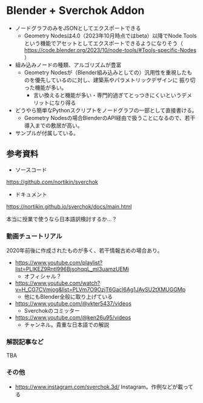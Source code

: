 # Blender + Sverchok Addon

- ノードグラフのみをJSONとしてエクスポートできる
    - Geometry Nodesは4.0（2023年10月時点ではbeta）以降でNode Toolsという機能でアセットとしてエクスポートできるようになりそう（ https://code.blender.org/2023/10/node-tools/#Tools-specific-Nodes ）
- 組み込みノードの種類、アルゴリズムが豊富
    - Geometry Nodesが（Blender組み込みとしての）汎用性を重視したものを優先しているのに対し、建築系やパラメトリックデザインに 振り切った機能が多い。
        - 言い換えると機能が多い・専門的過ぎてとっつきにくいというデメリットになり得る
- どうやら簡単なPythonスクリプトをノードグラフの一部として直接書ける。
    - Geometry Nodesの場合BlenderのAPI経由で扱うことになるので、若干導入までの敷居が高い。
- サンプルが付属している。

## 参考資料

- ソースコード

https://github.com/nortikin/sverchok

- ドキュメント

https://nortikin.github.io/sverchok/docs/main.html

本当に授業で使うなら日本語訳検討するか...？

### 動画チュートリアル

2020年前後に作成されたものが多く、若干情報古めの場合あり。

- https://www.youtube.com/playlist?list=PLIKEZ9RntI996BjsohqqL_mI3uamzUEMi
    - オフィシャル？
- https://www.youtube.com/watch?v=H_CG7CVmjog&list=PLVm7O9OzjT6Gacl6Ag1JAySU2tXMUGGMp
    - 他にもBlender全般に取り上げている
- https://www.youtube.com/@vkter5437/videos
    - Sverchokのコミッター
- https://www.youtube.com/@ken26u95/videos
    - チャンネル。貴重な日本語での解説

### 解説記事など

TBA

### その他

- https://www.instagram.com/sverchok.3d/
    Instagram。作例などが載ってる

